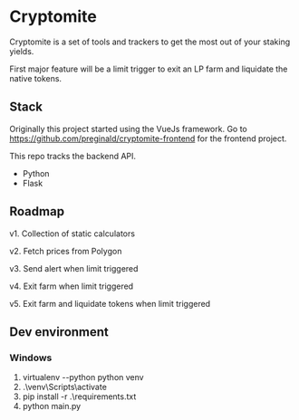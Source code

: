 # Cryptomite
Cryptomite is a set of tools and trackers to get the most out of your staking yields.

First major feature will be a limit trigger to exit an LP farm and liquidate the native tokens.

## Stack

Originally this project started using the VueJs framework.
Go to https://github.com/preginald/cryptomite-frontend for the frontend project.

This repo tracks the backend API.

* Python
* Flask

## Roadmap

v1. Collection of static calculators

v2. Fetch prices from Polygon

v3. Send alert when limit triggered

v4. Exit farm when limit triggered

v5. Exit farm and liquidate tokens when limit triggered

## Dev environment

### Windows

1. virtualenv --python python venv
2. .\venv\Scripts\activate
3. pip install -r .\requirements.txt
4. python main.py